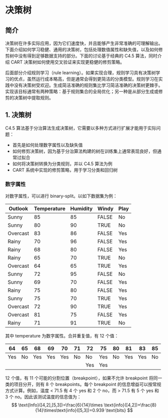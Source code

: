 # 决策树

## 简介

决策树在许多实际应用，因为它们速度快，并且能够产生非常准确的可理解输出。下面介绍如何学习稳健、通用的决策树，包括处理数值属性和缺失值，以及如何修剪树中没有得到足够数据支持的部分。下面的讨论基于经典的 C4.5 算法，同时介绍 CART 决策树如何使用交叉验证来实现更稳健的修剪策略。

后面部分介绍规则学习（rule learning）。如果实现合理，规则学习具有决策树学习的优点，虽然运行成本略高，但是通常会得到更简洁的分类模型。规则学习在实践中没有决策树受欢迎。生成简洁准确的规则集比学习简洁准确的决策树更棘手。实现该目标通常有两种策略：基于规则集合的全局优化；另一种是从部分生成或修剪的决策树中提取规则。

## 1. 决策树

C4.5 算法基于分治算法生成决策树，它需要以多种方式进行扩展才能用于实际问题：

- 首先是如何处理数字属性以及缺失值
- 如何修剪决策树，因为基于分治算法构建的树在训练集上通常表现良好，但通常过拟合
- 如何将决策树转换为分类规则，并以 C4.5 算法为例
- CART 系统中实现的修剪策略，用于学习分类和回归树

### 数字属性

对数字属性，可以进行 binary-split。以如下数据集为例：

| Outlook  | Temperature | Humidity | Windy | Play |
| -------- | ----------- | -------- | ----- | ---- |
| Sunny    | 85          | 85       | FALSE | No   |
| Sunny    | 80          | 90       | TRUE  | No   |
| Overcast | 83          | 86       | FALSE | Yes  |
| Rainy    | 70          | 96       | FALSE | Yes  |
| Rainy    | 68          | 80       | FALSE | Yes  |
| Rainy    | 65          | 70       | TRUE  | No   |
| Overcast | 64          | 65       | TRUE  | Yes  |
| Sunny    | 72          | 95       | FALSE | No   |
| Sunny    | 69          | 70       | FALSE | Yes  |
| Rainy    | 75          | 80       | FALSE | Yes  |
| Sunny    | 75          | 70       | TRUE  | Yes  |
| Overcast | 72          | 90       | TRUE  | Yes  |
| Overcast | 81          | 75       | FALSE | Yes  |
| Rainy    | 71          | 91       | TRUE  | No   |

其中 temperature 为数字属性。合并重复值，有 12 个值：

| 64   | 65   | 68   | 69   | 70   | 71   | 72   | 75   | 80   | 81   | 83   | 85   |
| ---- | ---- | ---- | ---- | ---- | ---- | ---- | ---- | ---- | ---- | ---- | ---- |
| Yes  | No   | Yes  | Yes  | Yes  | No   | No   | Yes  | No   | Yes  | Yes  | No   |
|      |      |      |      |      |      | Yes  | Yes  |      |      |      |      |

12 个值，有 11 个可能的分割位置（breakpoint），如果不允许 breakpoint 将同一类的项目分开，则有 8 个 breakpoints。每个 breakpoint 的信息增益可以按常规方式计算。例如，温度 < 71.5 有 4 个 yes 和 2 个 no，而 > 71.5 有 5 个 yes 和 3 个 no。因此该测试温度的信息值为：
$$
\text{Info}([4,2],[5,3])=\frac{6}{14}\times \text{info}([4,2])+\frac{8}{14}\times\text{info}([5,3])=0.939 \text{bits}
$$
